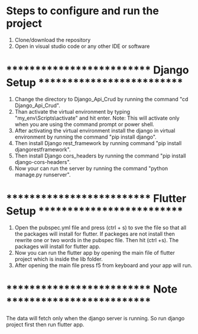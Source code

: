 # Steps to configure and run the project 

1) Clone/download the repository 
2) Open in visual studio code or any other IDE or software

# ************************* Django Setup *************************

1) Change the directory to Django_Api_Crud  by running the command "cd Django_Api_Crud".
2) Than activate the virtual environment by typing "my_env\Scripts\activate" and hit enter.
   Note: This will activate only when you are using the command prompt or power shell.
3) After activating the virtual environment install the django in virtual environment by running the command "pip install django".
4) Then install Django rest_framework by running command "pip install djangorestframework".
5) Then install Django cors_headers by running the command "pip install django-cors-headers".
6) Now your can run the server by running the command "python manage.py runserver".

# ************************* Flutter Setup *************************

1) Open the pubspec.yml file and press (ctrl + s) to sve the file so that all the packages will install for flutter. If packeges are not install then rewrite one or two words in     the pubspec file. Then hit (ctrl +s). The packages will install for flutter app.
2) Now you can run the flutter app by opening the main file of flutter project which is inside the lib folder. 
3) After opening the main file press f5 from keyboard and your app will run.

# ************************* Note *************************

The data will fetch only when the django server is running. So run django project first then run flutter app.
